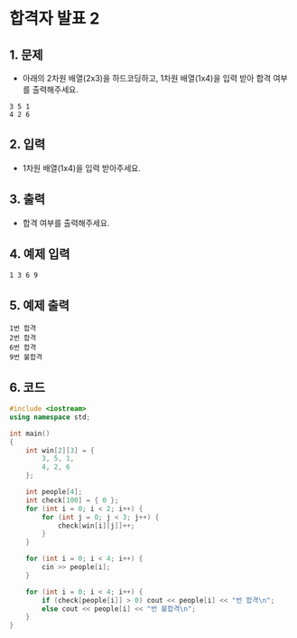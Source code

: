 # 합격자 발표 2

## 1. 문제
- 아래의 2차원 배열(2x3)을 하드코딩하고, 1차원 배열(1x4)을 입력 받아 합격 여부를 출력해주세요.

```
3 5 1
4 2 6
```

## 2. 입력
- 1차원 배열(1x4)을 입력 받아주세요.

## 3. 출력
- 합격 여부를 출력해주세요.

## 4. 예제 입력
```
1 3 6 9
```

## 5. 예제 출력
```
1번 합격
2번 합격
6번 합격
9번 불합격
```

## 6. 코드
```c++
#include <iostream>
using namespace std;

int main()
{
    int win[2][3] = {
        3, 5, 1,
        4, 2, 6
    };

    int people[4];
    int check[100] = { 0 };
    for (int i = 0; i < 2; i++) {
        for (int j = 0; j < 3; j++) {
            check[win[i][j]]++;
        }
    }

    for (int i = 0; i < 4; i++) {
        cin >> people[i];
    }

    for (int i = 0; i < 4; i++) {
        if (check[people[i]] > 0) cout << people[i] << "번 합격\n";
        else cout << people[i] << "번 불합격\n";
    }
}

```

